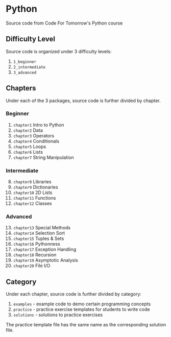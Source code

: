 # Python
Source code from Code For Tomorrow's Python course

## Difficulty Level
Source code is organized under 3 difficulty levels:
1. `1_beginner`
2. `2_intermediate`
3. `3_advanced`

## Chapters
Under each of the 3 packages, source code is further divided by chapter.
### Beginner
1. `chapter1` Intro to Python
2. `chapter2` Data
3. `chapter3` Operators
4. `chapter4` Conditionals
5. `chapter5` Loops
6. `chapter6` Lists
7. `chapter7` String Manipulation

### Intermediate
8. `chapter8` Libraries
9. `chapter9` Dictionaries
10. `chapter10` 2D Lists
11. `chapter11` Functions
12. `chapter12` Classes

### Advanced
13. `chapter13` Special Methods
14. `chapter14` Selection Sort
15. `chapter15` Tuples & Sets
16. `chapter16` Pythonness
17. `chapter17` Exception Handling
18. `chapter18` Recursion
19. `chapter19` Asymptotic Analysis
20. `chapter20` File I/O

## Category
Under each chapter, source code is further divided by category:
1. `examples` - example code to demo certain programming concepts
2. `practice` - practice exercise templates for students to write code
3. `solutions` - solutions to practice exercises

The practice template file has the same name as the corresponding solution file.
